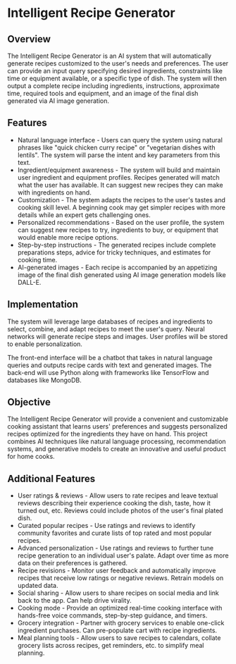 # Intelligent Recipe Generator

## Overview

The Intelligent Recipe Generator is an AI system that will automatically generate recipes customized to the user's needs and preferences. The user can provide an input query specifying desired ingredients, constraints like time or equipment available, or a specific type of dish. The system will then output a complete recipe including ingredients, instructions, approximate time, required tools and equipment, and an image of the final dish generated via AI image generation.

## Features

- Natural language interface - Users can query the system using natural phrases like "quick chicken curry recipe" or "vegetarian dishes with lentils". The system will parse the intent and key parameters from this text.
- Ingredient/equipment awareness - The system will build and maintain user ingredient and equipment profiles. Recipes generated will match what the user has available. It can suggest new recipes they can make with ingredients on hand.
- Customization - The system adapts the recipes to the user's tastes and cooking skill level. A beginning cook may get simpler recipes with more details while an expert gets challenging ones.
- Personalized recommendations - Based on the user profile, the system can suggest new recipes to try, ingredients to buy, or equipment that would enable more recipe options.
- Step-by-step instructions - The generated recipes include complete preparations steps, advice for tricky techniques, and estimates for cooking time.
- AI-generated images - Each recipe is accompanied by an appetizing image of the final dish generated using AI image generation models like DALL-E.

## Implementation

The system will leverage large databases of recipes and ingredients to select, combine, and adapt recipes to meet the user's query. Neural networks will generate recipe steps and images. User profiles will be stored to enable personalization.

The front-end interface will be a chatbot that takes in natural language queries and outputs recipe cards with text and generated images. The back-end will use Python along with frameworks like TensorFlow and databases like MongoDB.

## Objective

The Intelligent Recipe Generator will provide a convenient and customizable cooking assistant that learns users' preferences and suggests personalized recipes optimized for the ingredients they have on hand. This project combines AI techniques like natural language processing, recommendation systems, and generative models to create an innovative and useful product for home cooks.

## Additional Features

- User ratings & reviews - Allow users to rate recipes and leave textual reviews describing their experience cooking the dish, taste, how it turned out, etc. Reviews could include photos of the user's final plated dish.
- Curated popular recipes - Use ratings and reviews to identify community favorites and curate lists of top rated and most popular recipes.
- Advanced personalization - Use ratings and reviews to further tune recipe generation to an individual user's palate. Adapt over time as more data on their preferences is gathered.
- Recipe revisions - Monitor user feedback and automatically improve recipes that receive low ratings or negative reviews. Retrain models on updated data.
- Social sharing - Allow users to share recipes on social media and link back to the app. Can help drive virality.
- Cooking mode - Provide an optimized real-time cooking interface with hands-free voice commands, step-by-step guidance, and timers.
- Grocery integration - Partner with grocery services to enable one-click ingredient purchases. Can pre-populate cart with recipe ingredients.
- Meal planning tools - Allow users to save recipes to calendars, collate grocery lists across recipes, get reminders, etc. to simplify meal planning.
